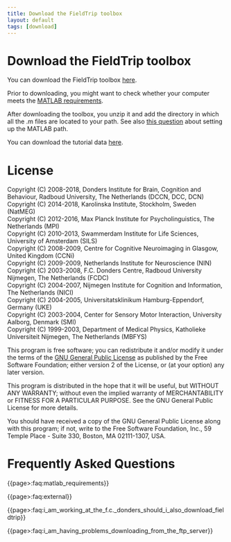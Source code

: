 ```yaml
---
title: Download the FieldTrip toolbox
layout: default
tags: [download]
---
```


# Download the FieldTrip toolbox

You can download the FieldTrip toolbox [here](http://www.fieldtriptoolbox.org/download.php).

Prior to downloading, you might want to check whether your computer meets the [MATLAB requirements](/faq/requirements).

After downloading the toolbox, you unzip it and add the directory in which all the .m files are located to your path. See also [this question](/faq/should_i_add_fieldtrip_with_all_subdirectories_to_my_matlab_path) about setting up the MATLAB path.

You can download the tutorial data [here](ftp://ftp.fieldtriptoolbox.org/pub/fieldtrip/tutorial).

# License

Copyright (C) 2008-2018, Donders Institute for Brain, Cognition and Behaviour, Radboud University, The Netherlands (DCCN, DCC, DCN)  
Copyright (C) 2014-2018, Karolinska Institute, Stockholm, Sweden (NatMEG)  
Copyright (C) 2012-2016, Max Planck Institute for Psycholinguistics, The Netherlands (MPI)  
Copyright (C) 2010-2013, Swammerdam Institute for Life Sciences, University of Amsterdam (SILS)  
Copyright (C) 2008-2009, Centre for Cognitive Neuroimaging in Glasgow, United Kingdom (CCNi)  
Copyright (C) 2009-2009, Netherlands Institute for Neuroscience (NIN)  
Copyright (C) 2003-2008, F.C. Donders Centre, Radboud University Nijmegen, The Netherlands (FCDC)  
Copyright (C) 2004-2007, Nijmegen Institute for Cognition and Information, The Netherlands (NICI)  
Copyright (C) 2004-2005, Universitatsklinikum Hamburg-Eppendorf, Germany (UKE)  
Copyright (C) 2003-2004, Center for Sensory Motor Interaction, University Aalborg, Denmark (SMI)  
Copyright (C) 1999-2003, Department of Medical Physics, Katholieke Universiteit Nijmegen, The Netherlands (MBFYS)  

This program is free software; you can redistribute it and/or modify it under the terms of the [GNU General Public License](/copyrights) as published by the Free Software Foundation; either version 2 of the License, or (at your option) any later version.

This program is distributed in the hope that it will be useful, but WITHOUT ANY WARRANTY; without even the implied warranty of MERCHANTABILITY or FITNESS FOR A PARTICULAR PURPOSE. See the GNU General Public License for more details.

You should have received a copy of the GNU General Public License along with this program; if not, write to the Free Software Foundation, Inc., 59 Temple Place - Suite 330, Boston, MA 02111-1307, USA.

# Frequently Asked Questions

{{page>:faq:matlab_requirements}}

{{page>:faq:external}}

{{page>:faq:i_am_working_at_the_f.c._donders_should_i_also_download_fieldtrip}}

{{page>:faq:i_am_having_problems_downloading_from_the_ftp_server}}
